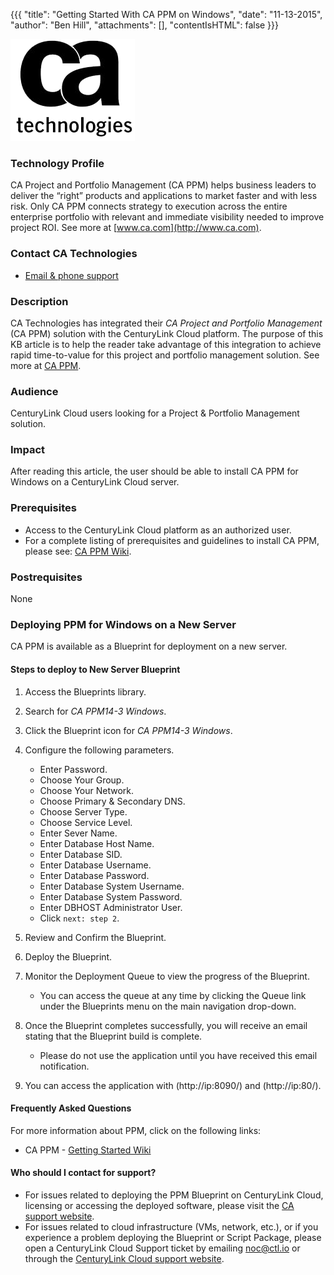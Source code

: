 {{{
  "title": "Getting Started With CA PPM on Windows",
  "date": "11-13-2015",
  "author": "Ben Hill",
  "attachments": [],
  "contentIsHTML": false
}}}

![CA Technologies Logo](../../images/ca-technologies-logo.png)

### Technology Profile
CA Project and Portfolio Management (CA PPM) helps business leaders to deliver the “right” products and applications to market faster and with less risk. Only CA PPM connects strategy to execution across the entire enterprise portfolio with relevant and immediate visibility needed to improve project ROI. See more at [www.ca.com](http://www.ca.com).


### Contact CA Technologies
* [Email & phone support](https://www.ca.com/us/contact/call-me.aspx)

### Description
CA Technologies has integrated their *CA Project and Portfolio Management* (CA PPM) solution with the CenturyLink Cloud platform. The purpose of this KB article is to help the reader take advantage of this integration to achieve rapid time-to-value for this project and portfolio management solution. See more at [CA PPM](http://www.ca.com/us/intellicenter/ca-ppm.aspx).

### Audience
CenturyLink Cloud users looking for a Project & Portfolio Management solution.

### Impact
After reading this article, the user should be able to install CA PPM for Windows on a CenturyLink Cloud server.

### Prerequisites
* Access to the CenturyLink Cloud platform as an authorized user.
* For a complete listing of prerequisites and guidelines to install CA PPM, please see: [CA PPM Wiki](https://wiki.ca.com/ca-ppm/14-3).

### Postrequisites
None

### Deploying PPM for Windows on a New Server
CA PPM is available as a Blueprint for deployment on a new server.

#### Steps to deploy to New Server Blueprint
1. Access the Blueprints library.

2. Search for *CA PPM14-3 Windows*.

3. Click the Blueprint icon for *CA PPM14-3 Windows*.

4. Configure the following parameters.
   * Enter Password.
   * Choose Your Group.
   * Choose Your Network.
   * Choose Primary & Secondary DNS.
   * Choose Server Type.
   * Choose Service Level.
   * Enter Sever Name.
   * Enter Database Host Name.
   * Enter Database SID.
   * Enter Database Username.
   * Enter Database Password.
   * Enter Database System Username.
   * Enter Database System Password.
   * Enter DBHOST Administrator User.
   * Click `next: step 2`.

5. Review and Confirm the Blueprint.

6. Deploy the Blueprint.

7. Monitor the Deployment Queue to view the progress of the Blueprint.
   * You can access the queue at any time by clicking the Queue link under the Blueprints menu on the main navigation drop-down.

8. Once the Blueprint completes successfully, you will receive an email stating that the Blueprint build is complete.
   * Please do not use the application until you have received this email notification.

9. You can access the application with (http://ip:8090/) and (http://ip:80/).

#### Frequently Asked Questions
For more information about PPM, click on the following links:
* CA PPM - [Getting Started Wiki](https://wiki.ca.com/ca-ppm/14-3/getting-started)

#### Who should I contact for support?
* For issues related to deploying the PPM Blueprint on CenturyLink Cloud, licensing or accessing the deployed software, please visit the [CA support website](http://www.ca.com/us/support.aspx?intcmp=headernav).
* For issues related to cloud infrastructure (VMs, network, etc.), or if you experience a problem deploying the Blueprint or Script Package, please open a CenturyLink Cloud Support ticket by emailing [noc@ctl.io](mailto:noc@ctl.io) or through the [CenturyLink Cloud support website](https://support.ctl.io/hc/en-us/requests/new).
